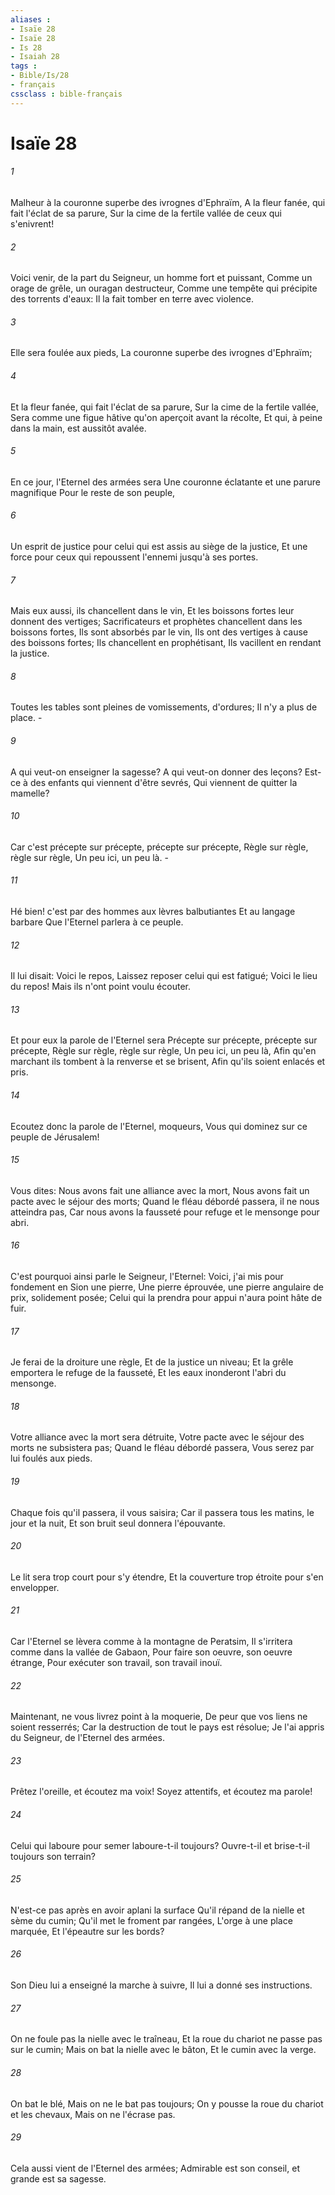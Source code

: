 ```yaml
---
aliases : 
- Isaïe 28
- Isaïe 28
- Is 28
- Isaiah 28
tags : 
- Bible/Is/28
- français
cssclass : bible-français
---
```


# Isaïe 28

###### 1
Malheur à la couronne superbe des ivrognes d'Ephraïm, A la fleur fanée, qui fait l'éclat de sa parure, Sur la cime de la fertile vallée de ceux qui s'enivrent!
###### 2
Voici venir, de la part du Seigneur, un homme fort et puissant, Comme un orage de grêle, un ouragan destructeur, Comme une tempête qui précipite des torrents d'eaux: Il la fait tomber en terre avec violence.
###### 3
Elle sera foulée aux pieds, La couronne superbe des ivrognes d'Ephraïm;
###### 4
Et la fleur fanée, qui fait l'éclat de sa parure, Sur la cime de la fertile vallée, Sera comme une figue hâtive qu'on aperçoit avant la récolte, Et qui, à peine dans la main, est aussitôt avalée.
###### 5
En ce jour, l'Eternel des armées sera Une couronne éclatante et une parure magnifique Pour le reste de son peuple,
###### 6
Un esprit de justice pour celui qui est assis au siège de la justice, Et une force pour ceux qui repoussent l'ennemi jusqu'à ses portes.
###### 7
Mais eux aussi, ils chancellent dans le vin, Et les boissons fortes leur donnent des vertiges; Sacrificateurs et prophètes chancellent dans les boissons fortes, Ils sont absorbés par le vin, Ils ont des vertiges à cause des boissons fortes; Ils chancellent en prophétisant, Ils vacillent en rendant la justice.
###### 8
Toutes les tables sont pleines de vomissements, d'ordures; Il n'y a plus de place. -
###### 9
A qui veut-on enseigner la sagesse? A qui veut-on donner des leçons? Est-ce à des enfants qui viennent d'être sevrés, Qui viennent de quitter la mamelle?
###### 10
Car c'est précepte sur précepte, précepte sur précepte, Règle sur règle, règle sur règle, Un peu ici, un peu là. -
###### 11
Hé bien! c'est par des hommes aux lèvres balbutiantes Et au langage barbare Que l'Eternel parlera à ce peuple.
###### 12
Il lui disait: Voici le repos, Laissez reposer celui qui est fatigué; Voici le lieu du repos! Mais ils n'ont point voulu écouter.
###### 13
Et pour eux la parole de l'Eternel sera Précepte sur précepte, précepte sur précepte, Règle sur règle, règle sur règle, Un peu ici, un peu là, Afin qu'en marchant ils tombent à la renverse et se brisent, Afin qu'ils soient enlacés et pris.
###### 14
Ecoutez donc la parole de l'Eternel, moqueurs, Vous qui dominez sur ce peuple de Jérusalem!
###### 15
Vous dites: Nous avons fait une alliance avec la mort, Nous avons fait un pacte avec le séjour des morts; Quand le fléau débordé passera, il ne nous atteindra pas, Car nous avons la fausseté pour refuge et le mensonge pour abri.
###### 16
C'est pourquoi ainsi parle le Seigneur, l'Eternel: Voici, j'ai mis pour fondement en Sion une pierre, Une pierre éprouvée, une pierre angulaire de prix, solidement posée; Celui qui la prendra pour appui n'aura point hâte de fuir.
###### 17
Je ferai de la droiture une règle, Et de la justice un niveau; Et la grêle emportera le refuge de la fausseté, Et les eaux inonderont l'abri du mensonge.
###### 18
Votre alliance avec la mort sera détruite, Votre pacte avec le séjour des morts ne subsistera pas; Quand le fléau débordé passera, Vous serez par lui foulés aux pieds.
###### 19
Chaque fois qu'il passera, il vous saisira; Car il passera tous les matins, le jour et la nuit, Et son bruit seul donnera l'épouvante.
###### 20
Le lit sera trop court pour s'y étendre, Et la couverture trop étroite pour s'en envelopper.
###### 21
Car l'Eternel se lèvera comme à la montagne de Peratsim, Il s'irritera comme dans la vallée de Gabaon, Pour faire son oeuvre, son oeuvre étrange, Pour exécuter son travail, son travail inouï.
###### 22
Maintenant, ne vous livrez point à la moquerie, De peur que vos liens ne soient resserrés; Car la destruction de tout le pays est résolue; Je l'ai appris du Seigneur, de l'Eternel des armées.
###### 23
Prêtez l'oreille, et écoutez ma voix! Soyez attentifs, et écoutez ma parole!
###### 24
Celui qui laboure pour semer laboure-t-il toujours? Ouvre-t-il et brise-t-il toujours son terrain?
###### 25
N'est-ce pas après en avoir aplani la surface Qu'il répand de la nielle et sème du cumin; Qu'il met le froment par rangées, L'orge à une place marquée, Et l'épeautre sur les bords?
###### 26
Son Dieu lui a enseigné la marche à suivre, Il lui a donné ses instructions.
###### 27
On ne foule pas la nielle avec le traîneau, Et la roue du chariot ne passe pas sur le cumin; Mais on bat la nielle avec le bâton, Et le cumin avec la verge.
###### 28
On bat le blé, Mais on ne le bat pas toujours; On y pousse la roue du chariot et les chevaux, Mais on ne l'écrase pas.
###### 29
Cela aussi vient de l'Eternel des armées; Admirable est son conseil, et grande est sa sagesse.
